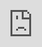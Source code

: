 ```yaml
---
layout: post
title: "김우석이 '슈가'의 매력적인 2차 MV 티저에서 초콜릿과 체스를 두고 있다."
author: "undefined"
thumbnail: "https://www.allkpop.com/upload/2021/02/content/011028/thumb/1612193303_danisurst.jpg"
tags: 
---
```




<div class="video_wrapper" style="padding-top: 56.25%;">
    <iframe id="player" class="main_video" src="https://www.youtube.com/embed/V_-qQ6Kritc" width="100%" height="100%" frameborder="0" allowfullscreen="" style="display: block !important; position: absolute; top: 0px; left: 0px; width: 100%; height: 100%;"></iframe>
</div>


김우석이 최근 솔로 컴백까지 카운트다운을 계속하고 있습니다!

2월 2일, 탑 미디어 아이돌은 자신의 두 번째 솔로 미니 앨범 `Tasty`의 타이틀곡인 "Sugar"의 두 번째 뮤직비디오 티저를 공개했다. 동영상에서, 그는 설탕이 어떤 장면에 교묘하게 통합되는 등 다양한 환경에서 보여지는데, 김우석이 커다란 아이스 케이크 위에 앉아 있는 장면과 그가 화이트 초콜릿과 다크 초콜릿 체스 조각을 가지고 체스를 두는 장면을 포함한다.

한편, `Tasty`는 2월 8일에 개봉될 예정이다.

위에 뮤직비디오 티저를 보세요!